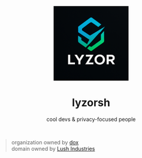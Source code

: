<div align="center">
  <img width="200px" src="../icon.png" />
  <br>
  <h1>lyzorsh</h1>
  <p>cool devs & privacy-focused people</p>
</div>
<br>

> <span>organization owned by <a href="https://github.com/doxiado-dev">dox</a></span></br>
> <span>domain owned by <a href="https://github.com/CoffinCorp">Lush Industries</a></span>
